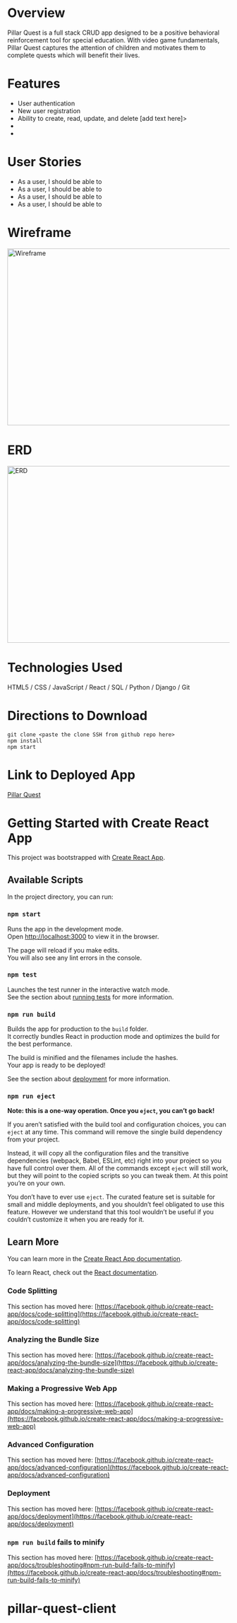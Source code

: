 <!-- Use this if you want a banner at the top

    <p float="left">
    <img src="./src/images/<name of image>.png" alt="this shows up if image doens't load" width="800" height="200">
</p> -->

# Overview
Pillar Quest is a full stack CRUD app designed to be a positive behavioral reinforcement tool for special education.  With video game fundamentals, Pillar Quest captures the attention of children and motivates them to complete quests which will benefit their lives.     

# Features
<ul>
    <li>User authentication</li>
    <li>New user registration</li>
    <li>Ability to create, read, update, and delete [add text here]></li>
    <li></li>
    <li></li>

</ul>

# User Stories
<ul>
    <li>As a user, I should be able to </li>
    <li>As a user, I should be able to</li>
    <li>As a user, I should be able to </li>
    <li>As a user, I should be able to </li>
</ul>

<!-- Use this if you want screen shots of the app

# Images from Pillar Quest

### Image heading here
<p>
    <img src="./src/images/<image name>.png" alt="this text appears if image doesn't load" width="700" height="500">
</p>

### Image heading here
<p>
    <img src="./src/images/<image name>.png" alt="this text appears if image doesn't load" width="700" height="500">
</p>

### Image heading here
<p>
    <img src="./src/images/<image name>.png" alt="this text appears if image doesn't load" width="700" height="500">
</p>

### Image heading here
<p>
    <img src="./src/images/<image name>.png" alt="this text appears if image doesn't load" width="700" height="500">
</p> 

-->


# Wireframe
<p float="left">
    <img src="./src/images/<name of image>.png" alt="Wireframe" width="800" height="400">
</p>

# ERD
<p float="left">
    <img src="./src/images/<name of image>.png" alt="ERD" width="800" height="400">
</p> 

# Technologies Used
HTML5 / CSS / JavaScript / React / SQL / Python / Django / Git

# Directions to Download 
```
git clone <paste the clone SSH from github repo here>
npm install
npm start
```

# Link to Deployed App
<a href="<heroku app url here>" target="_blank">Pillar Quest</a>

# Getting Started with Create React App

This project was bootstrapped with [Create React App](https://github.com/facebook/create-react-app).

## Available Scripts

In the project directory, you can run:

### `npm start`

Runs the app in the development mode.\
Open [http://localhost:3000](http://localhost:3000) to view it in the browser.

The page will reload if you make edits.\
You will also see any lint errors in the console.

### `npm test`

Launches the test runner in the interactive watch mode.\
See the section about [running tests](https://facebook.github.io/create-react-app/docs/running-tests) for more information.

### `npm run build`

Builds the app for production to the `build` folder.\
It correctly bundles React in production mode and optimizes the build for the best performance.

The build is minified and the filenames include the hashes.\
Your app is ready to be deployed!

See the section about [deployment](https://facebook.github.io/create-react-app/docs/deployment) for more information.

### `npm run eject`

**Note: this is a one-way operation. Once you `eject`, you can’t go back!**

If you aren’t satisfied with the build tool and configuration choices, you can `eject` at any time. This command will remove the single build dependency from your project.

Instead, it will copy all the configuration files and the transitive dependencies (webpack, Babel, ESLint, etc) right into your project so you have full control over them. All of the commands except `eject` will still work, but they will point to the copied scripts so you can tweak them. At this point you’re on your own.

You don’t have to ever use `eject`. The curated feature set is suitable for small and middle deployments, and you shouldn’t feel obligated to use this feature. However we understand that this tool wouldn’t be useful if you couldn’t customize it when you are ready for it.

## Learn More

You can learn more in the [Create React App documentation](https://facebook.github.io/create-react-app/docs/getting-started).

To learn React, check out the [React documentation](https://reactjs.org/).

### Code Splitting

This section has moved here: [https://facebook.github.io/create-react-app/docs/code-splitting](https://facebook.github.io/create-react-app/docs/code-splitting)

### Analyzing the Bundle Size

This section has moved here: [https://facebook.github.io/create-react-app/docs/analyzing-the-bundle-size](https://facebook.github.io/create-react-app/docs/analyzing-the-bundle-size)

### Making a Progressive Web App

This section has moved here: [https://facebook.github.io/create-react-app/docs/making-a-progressive-web-app](https://facebook.github.io/create-react-app/docs/making-a-progressive-web-app)

### Advanced Configuration

This section has moved here: [https://facebook.github.io/create-react-app/docs/advanced-configuration](https://facebook.github.io/create-react-app/docs/advanced-configuration)

### Deployment

This section has moved here: [https://facebook.github.io/create-react-app/docs/deployment](https://facebook.github.io/create-react-app/docs/deployment)

### `npm run build` fails to minify

This section has moved here: [https://facebook.github.io/create-react-app/docs/troubleshooting#npm-run-build-fails-to-minify](https://facebook.github.io/create-react-app/docs/troubleshooting#npm-run-build-fails-to-minify)
# pillar-quest-client
